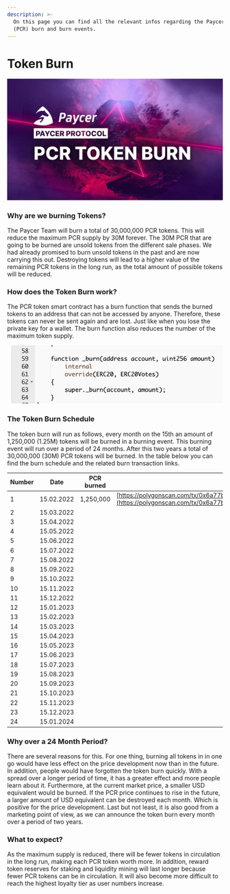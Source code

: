 ```yaml
---
description: >-
  On this page you can find all the relevant infos regarding the Paycer token
  (PCR) burn and burn events.
---
```


# Token Burn

![](<../.gitbook/assets/paycer pcr token burn.png>)

### Why are we burning Tokens?

The Paycer Team will burn a total of 30,000,000 PCR tokens. This will reduce the maximum PCR supply by 30M forever. The 30M PCR that are going to be burned are unsold tokens from the different sale phases. We had already promised to burn unsold tokens in the past and are now carrying this out. Destroying tokens will lead to a higher value of the remaining PCR tokens in the long run, as the total amount of possible tokens will be reduced.

### How does the Token Burn work?

The PCR token smart contract has a burn function that sends the burned tokens to an address that can not be accessed by anyone. Therefore, these tokens can never be sent again and are lost. Just like when you lose the private key for a wallet. The burn function also reduces the number of the maximum token supply.

![PCR burn function from smart contract](<../.gitbook/assets/paycer token burn function.png>)

### The Token Burn Schedule

The token burn will run as follows, every month on the 15th an amount of 1,250,000 (1.25M) tokens will be burned in a burning event. This burning event will run over a period of 24 months. After this two years a total of 30,000,000 (30M) PCR tokens will be burned. In the table below you can find the burn schedule and the related burn transaction links.

| Number | Date       | PCR burned | Tx Link                                                                                                                                                                                        |
| ------ | ---------- | ---------- | ---------------------------------------------------------------------------------------------------------------------------------------------------------------------------------------------- |
| 1      | 15.02.2022 | 1,250,000  | [https://polygonscan.com/tx/0x6a77bfb75d1b8ec0b736a8360eb5f42d692c498065a89ea2324007202ecf6851](https://polygonscan.com/tx/0x6a77bfb75d1b8ec0b736a8360eb5f42d692c498065a89ea2324007202ecf6851) |
| 2      | 15.03.2022 |            |                                                                                                                                                                                                |
| 3      | 15.04.2022 |            |                                                                                                                                                                                                |
| 4      | 15.05.2022 |            |                                                                                                                                                                                                |
| 5      | 15.06.2022 |            |                                                                                                                                                                                                |
| 6      | 15.07.2022 |            |                                                                                                                                                                                                |
| 7      | 15.08.2022 |            |                                                                                                                                                                                                |
| 8      | 15.09.2022 |            |                                                                                                                                                                                                |
| 9      | 15.10.2022 |            |                                                                                                                                                                                                |
| 10     | 15.11.2022 |            |                                                                                                                                                                                                |
| 11     | 15.12.2022 |            |                                                                                                                                                                                                |
| 12     | 15.01.2023 |            |                                                                                                                                                                                                |
| 13     | 15.02.2023 |            |                                                                                                                                                                                                |
| 14     | 15.03.2023 |            |                                                                                                                                                                                                |
| 15     | 15.04.2023 |            |                                                                                                                                                                                                |
| 16     | 15.05.2023 |            |                                                                                                                                                                                                |
| 17     | 15.06.2023 |            |                                                                                                                                                                                                |
| 18     | 15.07.2023 |            |                                                                                                                                                                                                |
| 19     | 15.08.2023 |            |                                                                                                                                                                                                |
| 20     | 15.09.2023 |            |                                                                                                                                                                                                |
| 21     | 15.10.2023 |            |                                                                                                                                                                                                |
| 22     | 15.11.2023 |            |                                                                                                                                                                                                |
| 23     | 15.12.2023 |            |                                                                                                                                                                                                |
| 24     | 15.01.2024 |            |                                                                                                                                                                                                |



### Why over a 24 Month Period?

There are several reasons for this. For one thing, burning all tokens in in one go would have less effect on the price development now than in the future. In addition, people would have forgotten the token burn quickly. With a spread over a longer period of time, it has a greater effect and more people learn about it. Furthermore, at the current market price, a smaller USD equivalent would be burned. If the PCR price continues to rise in the future, a larger amount of USD equivalent can be destroyed each month. Which is positive for the price development. Last but not least, it is also good from a marketing point of view, as we can announce the token burn every month over a period of two years.

### What to expect?

As the maximum supply is reduced, there will be fewer tokens in circulation in the long run, making each PCR token worth more. In addition, reward token reserves for staking and liquidity mining will last longer because fewer PCR tokens can be in circulation. It will also become more difficult to reach the highest loyalty tier as user numbers increase.
